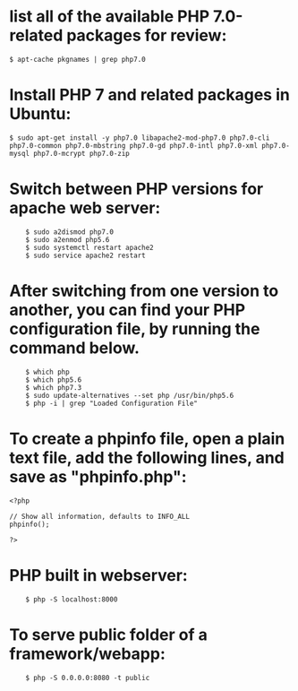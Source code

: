 # list all of the available PHP 7.0-related packages for review:
    $ apt-cache pkgnames | grep php7.0

# Install PHP 7 and related packages in Ubuntu:
    $ sudo apt-get install -y php7.0 libapache2-mod-php7.0 php7.0-cli php7.0-common php7.0-mbstring php7.0-gd php7.0-intl php7.0-xml php7.0-mysql php7.0-mcrypt php7.0-zip

# Switch between PHP versions for apache web server:
        $ sudo a2dismod php7.0
        $ sudo a2enmod php5.6
        $ sudo systemctl restart apache2
        $ sudo service apache2 restart

# After switching from one version to another, you can find your PHP configuration file, by running the command below.
        $ which php
        $ which php5.6
        $ which php7.3
        $ sudo update-alternatives --set php /usr/bin/php5.6
        $ php -i | grep "Loaded Configuration File"

# To create a phpinfo file, open a plain text file, add the following lines, and save as "phpinfo.php":
    <?php

    // Show all information, defaults to INFO_ALL
    phpinfo();

    ?>

# PHP built in webserver:
        $ php -S localhost:8000
        
# To serve public folder of a framework/webapp:        
        $ php -S 0.0.0.0:8080 -t public
